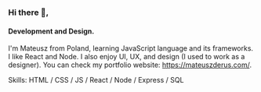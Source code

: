 ### Hi there 👋,
#### Development and Design.

I'm Mateusz from Poland, learning JavaScript language and its frameworks. I like React and Node. I also enjoy UI, UX, and design (I used to work as a designer). You can check my portfolio website: https://mateuszderus.com/.

Skills: HTML / CSS / JS / React / Node / Express / SQL
